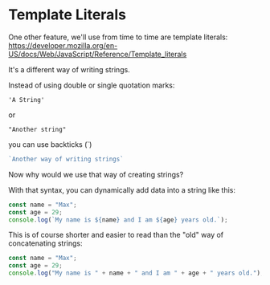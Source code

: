 # Template Literals

One other feature, we'll use from time to time are template literals: https://developer.mozilla.org/en-US/docs/Web/JavaScript/Reference/Template_literals

It's a different way of writing strings.

Instead of using double or single quotation marks:

`'A String'`

or

`"Another string"`

you can use backticks (`)

```js
`Another way of writing strings`
```

Now why would we use that way of creating strings?

With that syntax, you can dynamically add data into a string like this:

```js
const name = "Max";
const age = 29;
console.log(`My name is ${name} and I am ${age} years old.`);
```

This is of course shorter and easier to read than the "old" way of concatenating strings:

```js
const name = "Max";
const age = 29;
console.log("My name is " + name + " and I am " + age + " years old.");
```
